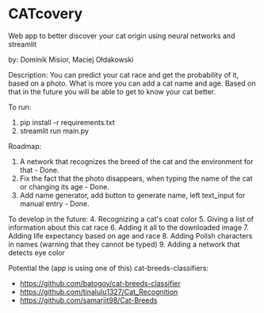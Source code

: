 # CATcovery  
Web app to better discover your cat origin using neural networks and streamlit
  
by: Dominik Misior, Maciej Ołdakowski
  
Description:
You can predict your cat race and get the probability of it, based on a photo. 
What is more you can add a cat name and age. Based on that in the future you will be able to get to know your cat better.

To run:

1. pip install -r requirements.txt
2. streamlit run main.py

Roadmap:
1. A network that recognizes the breed of the cat and the environment for that - Done. 
2. Fix the fact that the photo disappears, when typing the name of the cat or changing its age - Done. 
3. Add name generator, add button to generate name, left text_input for manual entry - Done.

To develop in the future:
4. Recognizing a cat's coat color
5. Giving a list of information about this cat race
6. Adding it all to the downloaded image
7. Adding life expectancy based on age and race
8. Adding Polish characters in names (warning that they cannot be typed)
9. Adding a network that detects eye color

Potential the (app is using one of this) cat-breeds-classifiers:
- https://github.com/batogov/cat-breeds-classifier
- https://github.com/tinalulu1327/Cat_Recognition
- https://github.com/samarjit98/Cat-Breeds
